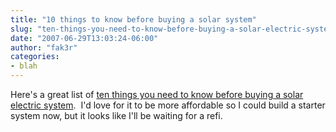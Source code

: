 ```yaml
---
title: "10 things to know before buying a solar system"
slug: "ten-things-you-need-to-know-before-buying-a-solar-electric-system"
date: "2007-06-29T13:03:24-06:00"
author: "fak3r"
categories:
- blah
---
```


Here's a great list of [ten things you need to know before buying a solar electric system](http://www.organicpicks.com/php2/solar_system.php).  I'd love for it to be more affordable so I could build a starter system now, but it looks like I'll be waiting for a refi.

